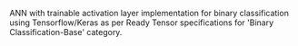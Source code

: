 ANN with trainable activation layer implementation for binary classification using Tensorflow/Keras as per Ready Tensor specifications for 'Binary Classification-Base' category.
